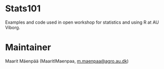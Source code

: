 # Stats101
Examples and code used in open workshop for statistics and using R at AU Viborg. 

# Maintainer 
Maarit Mäenpää (MaaritIMaenpaa, m.maenpaa@agro.au.dk)
